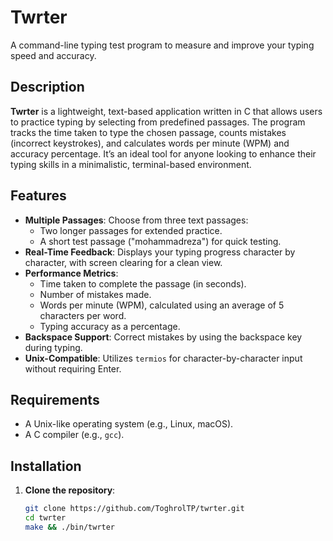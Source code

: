 # Twrter

A command-line typing test program to measure and improve your typing speed and accuracy.

## Description

**Twrter** is a lightweight, text-based application written in C that allows users to practice typing by selecting from predefined passages. The program tracks the time taken to type the chosen passage, counts mistakes (incorrect keystrokes), and calculates words per minute (WPM) and accuracy percentage. It’s an ideal tool for anyone looking to enhance their typing skills in a minimalistic, terminal-based environment.

## Features

- **Multiple Passages**: Choose from three text passages:
  - Two longer passages for extended practice.
  - A short test passage ("mohammadreza") for quick testing.
- **Real-Time Feedback**: Displays your typing progress character by character, with screen clearing for a clean view.
- **Performance Metrics**:
  - Time taken to complete the passage (in seconds).
  - Number of mistakes made.
  - Words per minute (WPM), calculated using an average of 5 characters per word.
  - Typing accuracy as a percentage.
- **Backspace Support**: Correct mistakes by using the backspace key during typing.
- **Unix-Compatible**: Utilizes `termios` for character-by-character input without requiring Enter.

## Requirements

- A Unix-like operating system (e.g., Linux, macOS).
- A C compiler (e.g., `gcc`).

## Installation

1. **Clone the repository**:
   ```bash
   git clone https://github.com/ToghrolTP/twrter.git
   cd twrter
   make && ./bin/twrter
    ```
